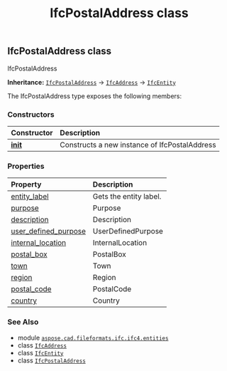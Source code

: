 ﻿---
title: IfcPostalAddress class
second_title: Aspose.CAD for Python via .NET API References
description: 
type: docs
weight: 4390
url: /aspose.cad.fileformats.ifc.ifc4.entities/ifcpostaladdress/
is_root: false
---

## IfcPostalAddress class

IfcPostalAddress



**Inheritance:** [`IfcPostalAddress`](/cad/python-net/aspose.cad.fileformats.ifc.ifc4.entities/ifcpostaladdress) → 
[`IfcAddress`](/cad/python-net/aspose.cad.fileformats.ifc.ifc4.entities/ifcaddress) → 
[`IfcEntity`](/cad/python-net/aspose.cad.fileformats.ifc/ifcentity)



The IfcPostalAddress type exposes the following members:

### Constructors
| Constructor | Description |
| :- | :- |
| [__init__](/cad/python-net/aspose.cad.fileformats.ifc.ifc4.entities/ifcpostaladdress/__init__/#) | Constructs a new instance of IfcPostalAddress |


### Properties
| Property | Description |
| :- | :- |
| [entity_label](/cad/python-net/aspose.cad.fileformats.ifc.ifc4.entities/ifcpostaladdress/entity_label) | Gets the entity label. |
| [purpose](/cad/python-net/aspose.cad.fileformats.ifc.ifc4.entities/ifcpostaladdress/purpose) | Purpose |
| [description](/cad/python-net/aspose.cad.fileformats.ifc.ifc4.entities/ifcpostaladdress/description) | Description |
| [user_defined_purpose](/cad/python-net/aspose.cad.fileformats.ifc.ifc4.entities/ifcpostaladdress/user_defined_purpose) | UserDefinedPurpose |
| [internal_location](/cad/python-net/aspose.cad.fileformats.ifc.ifc4.entities/ifcpostaladdress/internal_location) | InternalLocation |
| [postal_box](/cad/python-net/aspose.cad.fileformats.ifc.ifc4.entities/ifcpostaladdress/postal_box) | PostalBox |
| [town](/cad/python-net/aspose.cad.fileformats.ifc.ifc4.entities/ifcpostaladdress/town) | Town |
| [region](/cad/python-net/aspose.cad.fileformats.ifc.ifc4.entities/ifcpostaladdress/region) | Region |
| [postal_code](/cad/python-net/aspose.cad.fileformats.ifc.ifc4.entities/ifcpostaladdress/postal_code) | PostalCode |
| [country](/cad/python-net/aspose.cad.fileformats.ifc.ifc4.entities/ifcpostaladdress/country) | Country |



### See Also
* module [`aspose.cad.fileformats.ifc.ifc4.entities`](..)
* class [`IfcAddress`](/cad/python-net/aspose.cad.fileformats.ifc.ifc4.entities/ifcaddress)
* class [`IfcEntity`](/cad/python-net/aspose.cad.fileformats.ifc/ifcentity)
* class [`IfcPostalAddress`](/cad/python-net/aspose.cad.fileformats.ifc.ifc4.entities/ifcpostaladdress)
